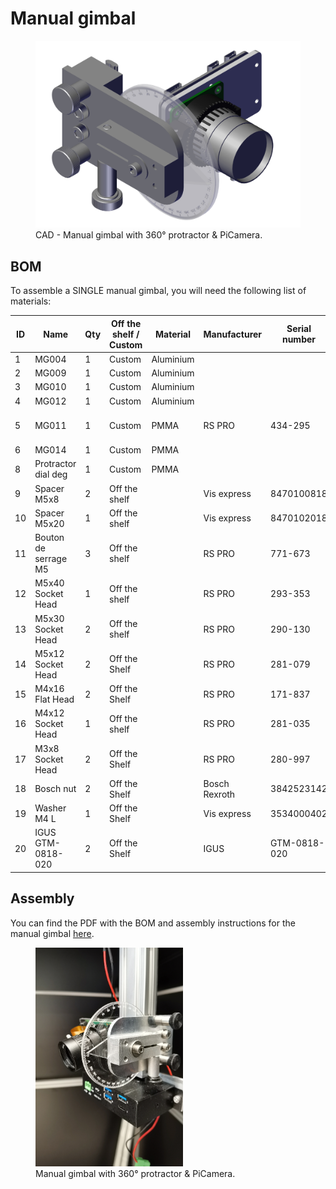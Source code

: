# Manual gimbal

<figure>
  <img src="../../../assets/images/plant_imager_v3/manual_gimbal/Manual_Gimbal_1.jpg" style="max-height:350px">
  <figcaption>CAD - Manual gimbal with 360° protractor & PiCamera.</figcaption>
</figure>

## BOM

To assemble a SINGLE manual gimbal, you will need the following list of materials:

| ID  | Name                              | Qty | Off the shelf / Custom | Material  | Manufacturer  | Serial number | Link                                                                                                                                                                                                                                                                     |
|-----|-----------------------------------|-----|------------------------|-----------|---------------|---------------|--------------------------------------------------------------------------------------------------------------------------------------------------------------------------------------------------------------------------------------------------------------------------|
| 1   | MG004                             | 1   | Custom                 | Aluminium |               |               | [pdf](../../assets/images/plant_imager_v3/manual_gimbal/MG004_Dessin.pdf)                                                                                                                                                                                               |
| 2   | MG009                             | 1   | Custom                 | Aluminium |               |               | [pdf](../../assets/images/plant_imager_v3/manual_gimbal/MG009_Dessin.pdf)                                                                                                                                                                                               |
| 3   | MG010                             | 1   | Custom                 | Aluminium |               |               | [pdf](../../assets/images/plant_imager_v3/manual_gimbal/MG010_Dessin.pdf)                                                                                                                                                                                               |
| 4   | MG012                             | 1   | Custom                 | Aluminium |               |               | [pdf](../../assets/images/plant_imager_v3/manual_gimbal/MG012_Dessin.pdf)                                                                                                                                                                                               |
| 5   | MG011                             | 1   | Custom                 | PMMA      | RS PRO        | 434-295       | [pdf](../../assets/images/plant_imager_v3/manual_gimbal/MG011_Dessin.pdf), [dxf](../../assets/images/plant_imager_v3/manual_gimbal/MG011.dxf), [rs-online.com](https://fr.rs-online.com/web/p/plaques-en-plastique/0434295)                                            |
| 6   | MG014                             | 1   | Custom                 | PMMA      |               |               | [dxf](../../assets/images/plant_imager_v3/manual_gimbal/MG014.dxf)                                                                                                                          |
| 8   | Protractor dial deg               | 1   | Custom                 | PMMA      |               |               | [dxf](../../assets/images/plant_imager_v3/manual_gimbal/Protractor_dial_deg_v2.dxf)                                                                                                                                                                                     |
| 9   | Spacer M5x8                       | 2   | Off the shelf          |           | Vis express   | 8470100818    | [vis-express.fr](https://www.vis-express.fr/fr/entretoise-cylindrique-lisse-inox-a2/319096-1953491-entret-cyl-lisse-10x8-diam-int-5-inox-3663072497689.html#/21-conditionnement-unitaire)                                                                                |
| 10  | Spacer M5x20                      | 1   | Off the shelf          |           | Vis express   | 8470102018    | [vis-express.fr](https://www.vis-express.fr/fr/entretoise-cylindrique-lisse-inox-a2/319101-1953511-entret-cyl-lisse-10x20-diam-int-5-inox-3663072501874.html#/21-conditionnement-unitaire)                                                                               |
| 11  | Bouton de serrage M5              | 3   | Off the shelf          |           | RS PRO        | 771-673       | [rs-online.com](https://fr.rs-online.com/web/p/boutons-de-serrage/0771673)                                                                                                                                                                                               |
| 12  | M5x40 Socket Head                 | 1   | Off the shelf          |           | RS PRO        | 293-353       | [rs-online.com](https://fr.rs-online.com/web/p/vis-a-six-pans/0293353)                                                                                                                                                                                                   |
| 13  | M5x30 Socket Head                 | 2   | Off the shelf          |           | RS PRO        | 290-130       | [rs-online.com](https://fr.rs-online.com/web/p/vis-a-six-pans/0290130)                                                                                                                                                                                                   |
| 14  | M5x12 Socket Head                 | 2   | Off the Shelf          |           | RS PRO        | 281-079       | [rs-online.com](https://fr.rs-online.com/web/p/vis-a-six-pans/0281079)                                                                                                                                                                                                   |
| 15  | M4x16 Flat Head                   | 2   | Off the Shelf          |           | RS PRO        | 171-837       | [rs-online.com](https://fr.rs-online.com/web/p/vis-a-six-pans/0171837)                                                                                                                                                                                                   |
| 16  | M4x12 Socket Head                 | 1   | Off the shelf          |           | RS PRO        | 281-035       | [rs-online.com](https://fr.rs-online.com/web/p/vis-a-six-pans/0281035)                                                                                                                                                                                                   |
| 17  | M3x8 Socket Head                  | 2   | Off the Shelf          |           | RS PRO        | 280-997       | [rs-online.com](https://fr.rs-online.com/web/p/vis-a-six-pans/0280997)                                                                                                                                                                                                   |
| 18  | Bosch nut                         | 2   | Off the Shelf          |           | Bosch Rexroth | 3842523142    | [rs-online.com](https://fr.rs-online.com/web/p/raccords-pour-elements-de-structure/4667297)                                                                                                                                                                              |
| 19  | Washer M4 L                       | 1   | Off the Shelf          |           | Vis express   | 3534000402    | [vis-express.fr](https://www.vis-express.fr/fr/rondelle-plate-serie-l-large-acier-nfe-25513/29531-1002784-rondelle-plate-m4x14x08-l-acier-zing-blanc-3663072058569.html#/21-conditionnement-unitaire)                                                                    |
| 20  | IGUS GTM-0818-020                 | 2   | Off the Shelf          |           | IGUS          | GTM-0818-020  | [amazon.fr](https://www.amazon.fr/GTM-0818-020-Roulement-support-r%C3%A9sistance-ouverture/dp/B08KG7VZRR/ref=sr_1_1?__mk_fr_FR=%C3%85M%C3%85%C5%BD%C3%95%C3%91&crid=19FJXDQWH1EPZ&keywords=igus+GTM-0818-020&qid=1642583634&sprefix=igus+gtm-0818-020%2Caps%2C53&sr=8-1) |


## Assembly

You can find the PDF with the BOM and assembly instructions for the manual gimbal [here](../../assets/images/plant_imager_v3/manual_gimbal/Manual_Gimbal-BOM_Assembly.pdf).

<figure>
  <img src="../../../assets/images/plant_imager_v3/manual_gimbal/manual_gimbal_picture.jpg" style="max-height:350px">
  <figcaption>Manual gimbal with 360° protractor & PiCamera.</figcaption>
</figure>
